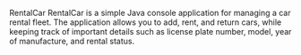 RentalCar
RentalCar is a simple Java console application for managing a car rental fleet. The application allows you to add, rent, and return cars, while keeping track of important details such as license plate number, model, year of manufacture, and rental status.

